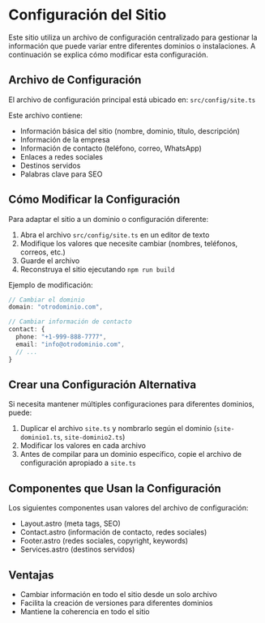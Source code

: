 # Configuración del Sitio

Este sitio utiliza un archivo de configuración centralizado para gestionar la información que puede variar entre diferentes dominios o instalaciones. A continuación se explica cómo modificar esta configuración.

## Archivo de Configuración

El archivo de configuración principal está ubicado en: `src/config/site.ts`

Este archivo contiene:

- Información básica del sitio (nombre, dominio, título, descripción)
- Información de la empresa
- Información de contacto (teléfono, correo, WhatsApp)
- Enlaces a redes sociales
- Destinos servidos
- Palabras clave para SEO

## Cómo Modificar la Configuración

Para adaptar el sitio a un dominio o configuración diferente:

1. Abra el archivo `src/config/site.ts` en un editor de texto
2. Modifique los valores que necesite cambiar (nombres, teléfonos, correos, etc.)
3. Guarde el archivo
4. Reconstruya el sitio ejecutando `npm run build`

Ejemplo de modificación:

```typescript
// Cambiar el dominio
domain: "otrodominio.com",

// Cambiar información de contacto
contact: {
  phone: "+1-999-888-7777",
  email: "info@otrodominio.com",
  // ...
}
```

## Crear una Configuración Alternativa

Si necesita mantener múltiples configuraciones para diferentes dominios, puede:

1. Duplicar el archivo `site.ts` y nombrarlo según el dominio (`site-dominio1.ts`, `site-dominio2.ts`)
2. Modificar los valores en cada archivo
3. Antes de compilar para un dominio específico, copie el archivo de configuración apropiado a `site.ts`

## Componentes que Usan la Configuración

Los siguientes componentes usan valores del archivo de configuración:

- Layout.astro (meta tags, SEO)
- Contact.astro (información de contacto, redes sociales)
- Footer.astro (redes sociales, copyright, keywords)
- Services.astro (destinos servidos)

## Ventajas

- Cambiar información en todo el sitio desde un solo archivo
- Facilita la creación de versiones para diferentes dominios
- Mantiene la coherencia en todo el sitio